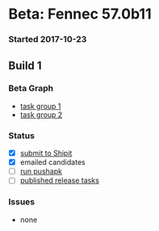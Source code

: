 # Beta: Fennec 57.0b11

### Started 2017-10-23

## Build 1


### Beta Graph
- [task group 1](https://tools.taskcluster.net/push-inspector/#/SOyz-xbFRbuDIm-CbtN9mg)
- [task group 2](https://tools.taskcluster.net/push-inspector/#/VSopHNqjSw6aMIF7SPuuUg)

### Status
- [x] [submit to Shipit](https://wiki.mozilla.org/Release:Release_Automation_on_Mercurial:Starting_a_Release#Submit_to_Ship_It)
- [x] emailed candidates
- [ ] [run pushapk](https://github.com/mozilla/releasewarrior/blob/master/how-tos/fennec-temp-relpro.md#run-pushapk-manually)
- [ ] [published release tasks](https://wiki.mozilla.org/Release:Release_Automation_on_Mercurial:Updates_through_Shipping#Post-release_tasks)

### Issues
- none
